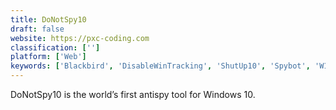 ```yaml
---
title: DoNotSpy10
draft: false 
website: https://pxc-coding.com
classification: ['']
platform: ['Web']
keywords: ['Blackbird', 'DisableWinTracking', 'ShutUp10', 'Spybot', 'W10Privacy', 'WindowsSpyBlocker', 'Winja', 'xp-AntiSpy']
---
```

DoNotSpy10 is the world’s first antispy tool for Windows 10.